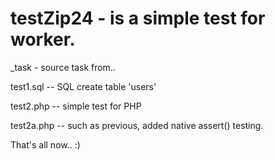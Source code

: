 # testZip24 - is a simple test for worker.
_task - source task from..

test1.sql -- SQL create table 'users'

test2.php -- simple test for PHP

test2a.php -- such as previous, added native assert() testing.

That's all now.. :)
